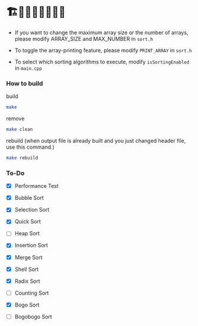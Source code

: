 # 🏗️🚧🚧🚧🚧🚧🚧🚧

* If you want to change the maximum array size or the number of arrays, please modify ARRAY_SIZE and MAX_NUMBER in ```sort.h```

* To toggle the array-printing feature, please modify ```PRINT_ARRAY``` in ```sort.h```
* To select which sorting algorithms to execute, modify ```isSortingEnabled``` in ```main.cpp```

### How to build
build
```bash
make
```
remove
```bash
make clean
```

rebuild (when output file is already built and you just changed header file, use this command.)
```bash
make rebuild
```

### To-Do
- [X] Performance Test
- [X] Bubble Sort
- [X] Selection Sort
- [X] Quick Sort
- [ ] Heap Sort
- [X] Insertion Sort
- [X] Merge Sort
- [X] Shell Sort
- [X] Radix Sort
- [ ] Counting Sort
- [X] Bogo Sort
- [ ] Bogobogo Sort
    
